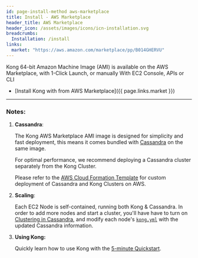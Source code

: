 ```yaml
---
id: page-install-method aws-marketplace
title: Install - AWS Marketplace
header_title: AWS Marketplace
header_icon: /assets/images/icons/icn-installation.svg
breadcrumbs:
  Installation: /install
links:
  market: "https://aws.amazon.com/marketplace/pp/B014GHERVU"
---
```


Kong 64-bit Amazon Machine Image (AMI) is available on the AWS Marketplace, with 1-Click Launch, or manually With EC2 Console, APIs or CLI

- [Install Kong with from AWS Marketplace]({{ page.links.market }})

----

### Notes:

1. **Cassandra**:

    The Kong AWS Marketplace AMI image is designed for simplicity and fast deployment, this means it comes bundled with [Cassandra](/about/faq/#how-does-it-work) on the same image.

    For optimal performance, we recommend deploying a Cassandra cluster separately from the Kong Cluster.

    Please refer to the [AWS Cloud Formation Template](/install/aws-cloudformation) for custom deployment of Cassandra and Kong Clusters on AWS.

2. **Scaling**:

    Each EC2 Node is self-contained, running both Kong & Cassandra. In order to add more nodes and start a cluster, you'll have have to turn on [Clustering in Cassandra](/about/faq/#apache-cassandra), and modify each node's [`kong.yml`](https://getkong.org/docs/0.5.x/configuration/#databases_available) with the updated Cassandra information.

3. **Using Kong:**

    Quickly learn how to use Kong with the [5-minute Quickstart](/docs/latest/getting-started/quickstart).
